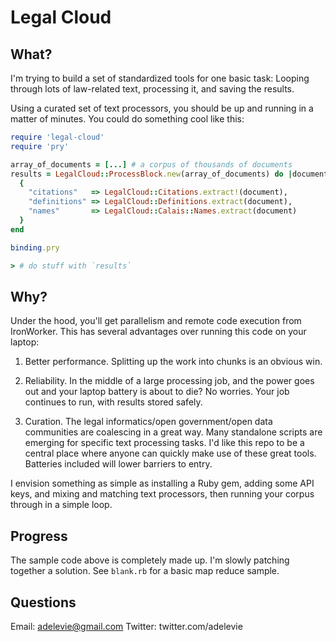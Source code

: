 # Legal Cloud

## What?

I'm trying to build a set of standardized tools for one basic task: Looping through lots of law-related text, processing it, and saving the results.

Using a curated set of text processors, you should be up and running in a matter of minutes. You could do something cool like this:

```ruby
require 'legal-cloud'
require 'pry'

array_of_documents = [...] # a corpus of thousands of documents
results = LegalCloud::ProcessBlock.new(array_of_documents) do |document|
  {
    "citations"   => LegalCloud::Citations.extract!(document),
    "definitions" => LegalCloud::Definitions.extract(document),
    "names"       => LegalCloud::Calais::Names.extract(document)
  }
end

binding.pry

> # do stuff with `results`
```

## Why?

Under the hood, you'll get parallelism and remote code execution from IronWorker. This has several advantages over running this code on your laptop:

1. Better performance. Splitting up the work into chunks is an obvious win.

2. Reliability. In the middle of a large processing job, and the power goes out and your laptop battery is about to die? No worries. Your job continues to run, with results stored safely.

3. Curation. The legal informatics/open government/open data communities are coalescing in a great way. Many standalone scripts are emerging for specific text processing tasks. I'd like this repo to be a central place where anyone can quickly make use of these great tools. Batteries included will lower barriers to entry.

I envision something as simple as installing a Ruby gem, adding some API keys, and mixing and matching text processors, then running your corpus through in a simple loop.

## Progress

The sample code above is completely made up. I'm slowly patching together a solution. See `blank.rb` for a basic map reduce sample.

## Questions

Email: adelevie@gmail.com
Twitter: twitter.com/adelevie